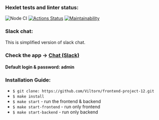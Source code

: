 ### Hexlet tests and linter status:
![Node CI](https://github.com/Viltorn/frontend-project-12/actions/workflows/nodejs.yml/badge.svg)
[![Actions Status](https://github.com/Viltorn/frontend-project-12/workflows/hexlet-check/badge.svg)](https://github.com/Viltorn/frontend-project-12/actions)
[![Maintainability](https://api.codeclimate.com/v1/badges/b328e56e801f1cbfdd3d/maintainability)](https://codeclimate.com/github/Viltorn/frontend-project-12/maintainability)

### Slack chat:
This is simplified version of slack chat.
### Check the app -> [Chat (Slack)](https://frontend-project-12-production-19ba.up.railway.app)
#### Default login & password: admin

### Installation Guide:

* ```$ git clone: https://github.com/Viltorn/frontend-project-12.git```
* ```$ make install```
* ```$ make start``` - run the frontend & backend
* ```$ make start-frontend``` - run only frontend
* ```$ make start-backend``` - run only backend